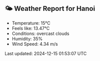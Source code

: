 <!-- WEATHER-START -->
## 🌤 Weather Report for Hanoi

- Temperature: 15°C
- Feels like: 13.47°C
- Conditions: overcast clouds
- Humidity: 35%
- Wind Speed: 4.34 m/s

Last updated: 2024-12-15 01:53:07 UTC
<!-- WEATHER-END -->
